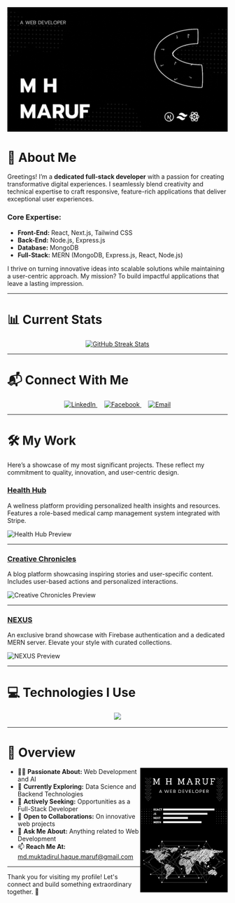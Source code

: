 <a href="https://www.linkedin.com/in/md-muktadirul-haque-maruf/">
  <img src="https://raw.githubusercontent.com/M-H-MARUF-1903/M-H-MARUF-1903/refs/heads/main/images/A%20WEB%20DEVELOPER.gif" alt="Web Developer GIF" />
</a>

# 🚀 About Me

Greetings! I’m a **dedicated full-stack developer** with a passion for creating transformative digital experiences. I seamlessly blend creativity and technical expertise to craft responsive, feature-rich applications that deliver exceptional user experiences.

### **Core Expertise**:

- **Front-End:** React, Next.js, Tailwind CSS
- **Back-End:** Node.js, Express.js
- **Database:** MongoDB
- **Full-Stack:** MERN (MongoDB, Express.js, React, Node.js)

I thrive on turning innovative ideas into scalable solutions while maintaining a user-centric approach. My mission? To build impactful applications that leave a lasting impression.

---

# 📊 Current Stats

<p align="center">
  <a href="https://git.io/streak-stats">
    <img src="https://streak-stats.demolab.com/?user=M-H-MARUF-1903&theme=prussian&hide_border=true&border_radius=5&background=45%2C000000%2C363635" alt="GitHub Streak Stats" />
  </a>
</p>

---

# 📬 Connect With Me

<p align="center">
  <a href="https://www.linkedin.com/in/md-muktadirul-haque-maruf" target="_blank">
    <img height="75" src="https://i.postimg.cc/MTDhvYr1/linked-in.png" alt="LinkedIn" />
  </a>
  &nbsp;&nbsp;&nbsp;
  <a href="https://www.facebook.com/MHMaruf1903/" target="_blank">
    <img height="75" src="https://i.postimg.cc/L5QwV8SX/facebook.png" alt="Facebook" />
  </a>
  &nbsp;&nbsp;&nbsp;
  <a href="mailto:md.muktadirul.haque.maruf@gmail.com">
    <img height="75" src="https://i.postimg.cc/NFjZTrWS/mail.png" alt="Email" />
  </a>
</p>

---

# 🛠️ My Work

Here’s a showcase of my most significant projects. These reflect my commitment to quality, innovation, and user-centric design.

### [Health Hub](https://m-h-maruf-health-hub.surge.sh/)

A wellness platform providing personalized health insights and resources. Features a role-based medical camp management system integrated with Stripe.

<img src="https://i.postimg.cc/RC79Kc26/health-hub.png" height="150" alt="Health Hub Preview" />

---

### [Creative Chronicles](https://m-h-maruf-creative-chronicles.surge.sh/)

A blog platform showcasing inspiring stories and user-specific content. Includes user-based actions and personalized interactions.

<img src="https://i.postimg.cc/VLzwRJc7/creative-chronicles.png" height="150" alt="Creative Chronicles Preview" />

---

### [NEXUS](https://m-h-maruf-brand-shop.surge.sh/)

An exclusive brand showcase with Firebase authentication and a dedicated MERN server. Elevate your style with curated collections.

<img src="https://i.postimg.cc/ZKjSDJbJ/nexus.png" height="150" alt="NEXUS Preview" />

---

# 💻 Technologies I Use

<p align="center">
<a href="https://m-h-maruf.vercel.app/">
    <img src="https://skillicons.dev/icons?i=c,cpp,html,css,js,git,nodejs,figma,tailwind,vercel,atom,bootstrap,codepen,discord,express,firebase,github,linkedin,instagram,materialui,mongodb,postman,py,react,replit,stackoverflow,vite,redux,regex,latex,nextjs,gmail,heroku,jquery,netlify,vscode,npm,windows,twitter,ts&perline=5" />
  </a>
</p>

---

# 👀 Overview

<div align="left">
  <a href="https://www.linkedin.com/in/md-muktadirul-haque-maruf/">
    <img align="right" src="https://raw.githubusercontent.com/M-H-MARUF-1903/M-H-MARUF-1903/refs/heads/main/images/devCard.png" width="200" alt="M.H. Maruf's Dev Card" />
  </a>
</div>

- 👨‍💻 **Passionate About:** Web Development and AI
- 🌱 **Currently Exploring:** Data Science and Backend Technologies
- 💼 **Actively Seeking:** Opportunities as a Full-Stack Developer
- 🤝 **Open to Collaborations:** On innovative web projects
- 💬 **Ask Me About:** Anything related to Web Development
- 📫 **Reach Me At:** md.muktadirul.haque.maruf@gmail.com

---

Thank you for visiting my profile! Let's connect and build something extraordinary together. 🚀

